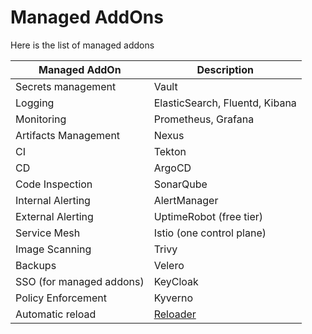 # Managed AddOns

Here is the list of managed addons

Managed AddOn |	Description
--- | --- 
Secrets management | Vault
Logging |	ElasticSearch, Fluentd, Kibana
Monitoring | Prometheus, Grafana
Artifacts Management | Nexus
CI | Tekton
CD | ArgoCD
Code Inspection | SonarQube
Internal Alerting | AlertManager
External Alerting | UptimeRobot (free tier)
Service Mesh | Istio (one control plane)
Image Scanning | Trivy
Backups | Velero
SSO (for managed addons) | KeyCloak
Policy Enforcement | Kyverno
Automatic reload | [Reloader](https://github.com/stakater/Reloader)
